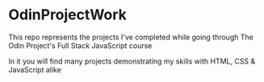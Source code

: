 # OdinProjectWork

This repo represents the projects I've completed while going through The Odin Project's Full Stack JavaScript course

In it you will find many projects demonstrating my skills with HTML, CSS & JavaScript alike